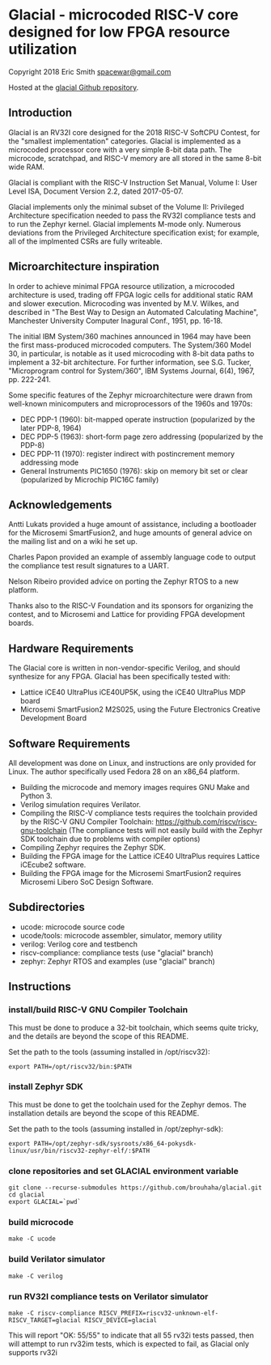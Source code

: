 # Glacial - microcoded RISC-V core designed for low FPGA resource utilization

Copyright 2018 Eric Smith <spacewar@gmail.com>

Hosted at the
[glacial Github repository](https://github.com/brouhaha/glacial/).

## Introduction

Glacial is an RV32I core designed for the 2018 RISC-V SoftCPU Contest,
for the "smallest implementation" categories. Glacial is implemented
as a microcoded processor core with a very simple 8-bit data path. The
microcode, scratchpad, and RISC-V memory are all stored in the same
8-bit wide RAM.

Glacial is compliant with the RISC-V Instruction Set Manual,
Volume I: User Level ISA, Document Version 2.2, dated 2017-05-07.

Glacial implements only the minimal subset of the Volume II:
Privileged Architecture specification needed to pass the RV32I
compliance tests and to run the Zephyr kernel. Glacial implements
M-mode only. Numerous deviations from the Privileged Architecture
specification exist; for example, all of the implmented CSRs are fully
writeable.

## Microarchitecture inspiration

In order to achieve minimal FPGA resource utilization, a microcoded
architecture is used, trading off FPGA logic cells for additional static
RAM and slower execution. Microcoding was invented by M.V. Wilkes, and
described in "The Best Way to Design an Automated Calculating Machine",
Manchester University Computer Inagural Conf., 1951, pp. 16-18.

The initial IBM System/360 machines announced in 1964 may have been the
first mass-produced microcoded computers. The System/360 Model 30, in
particular, is notable as it used microcoding with 8-bit data paths to
implement a 32-bit architecture. For further information, see S.G. Tucker,
"Microprogram control for System/360", IBM Systems Journal, 6(4), 1967,
pp. 222-241.

Some specific features of the Zephyr microarchitecture were drawn from
well-known minicomputers and microprocessors of the 1960s and 1970s:

* DEC PDP-1 (1960): bit-mapped operate instruction (popularized by the later
PDP-8, 1964)
* DEC PDP-5 (1963): short-form page zero addressing (popularized by the PDP-8)
* DEC PDP-11 (1970): register indirect with postincrement memory addressing mode
* General Instruments  PIC1650 (1976): skip on memory bit set or clear (popularized by Microchip PIC16C family)

## Acknowledgements

Antti Lukats provided a huge amount of assistance, including a bootloader
for the Microsemi SmartFusion2, and huge amounts of general advice on the
mailing list and on a wiki he set up.

Charles Papon provided an example of assembly language code to output the
compliance test result signatures to a UART.

Nelson Ribeiro provided advice on porting the Zephyr RTOS to a new platform.

Thanks also to the RISC-V Foundation and its sponsors for organizing the
contest, and to Microsemi and Lattice for providing FPGA development boards.

## Hardware Requirements

The Glacial core is written in non-vendor-specific Verilog, and should
synthesize for any FPGA. Glacial has been specifically tested with:

* Lattice iCE40 UltraPlus iCE40UP5K, using the iCE40 UltraPlus MDP board
* Microsemi SmartFusion2 M2S025, using the Future Electronics Creative Development Board

## Software Requirements

All development was done on Linux, and instructions are only provided for
Linux. The author specifically used Fedora 28 on an x86_64 platform.

* Building the microcode and memory images requires GNU Make and Python 3.
* Verilog simulation requires Verilator.
* Compiling the RISC-V compliance tests requires the toolchain provided
by the RISC-V GNU Compiler Toolchain: https://github.com/riscv/riscv-gnu-toolchain
(The compliance tests will not easily build with the Zephyr SDK
toolchain due to problems with compiler options)
* Compiling Zephyr requires the Zephyr SDK.
* Building the FPGA image for the Lattice iCE40 UltraPlus requires
Lattice iCEcube2 software.
* Building the FPGA image for the Microsemi SmartFusion2 requires
Microsemi Libero SoC Design Software.

## Subdirectories
* ucode:             microcode source code
* ucode/tools:       microcode assembler, simulator, memory utility
* verilog:           Verilog core and testbench
* riscv-compliance:  compliance tests (use "glacial" branch)
* zephyr:            Zephyr RTOS and examples (use "glacial" branch)

## Instructions

### install/build RISC-V GNU Compiler Toolchain
This must be done to produce a 32-bit toolchain, which seems quite tricky,
and the details are beyond the scope of this README.

Set the path to the tools (assuming installed in /opt/riscv32):
```
export PATH=/opt/riscv32/bin:$PATH
```

### install Zephyr SDK
This must be done to get the toolchain used for the Zephyr demos. The
installation details are beyond the scope of this README.

Set the path to the tools (assuming installed in /opt/zephyr-sdk):
```
export PATH=/opt/zephyr-sdk/sysroots/x86_64-pokysdk-linux/usr/bin/riscv32-zephyr-elf/:$PATH
```

### clone repositories and set GLACIAL environment variable
```
git clone --recurse-submodules https://github.com/brouhaha/glacial.git
cd glacial
export GLACIAL=`pwd`
```

### build microcode
```
make -C ucode
```

### build Verilator simulator
```
make -C verilog
```

### run RV32I compliance tests on Verilator simulator
```
make -C riscv-compliance RISCV_PREFIX=riscv32-unknown-elf- RISCV_TARGET=glacial RISCV_DEVICE=glacial
```

This will report "OK: 55/55" to indicate that all 55 rv32i tests passed, then will attempt to run
rv32im tests, which is expected to fail, as Glacial only supports rv32i
